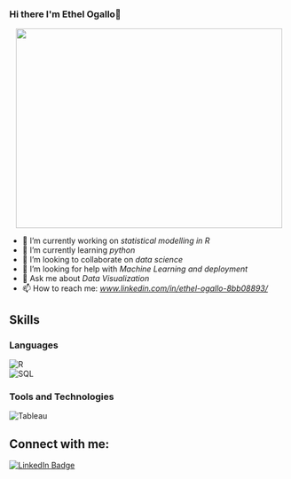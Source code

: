 ### Hi there I'm Ethel Ogallo👋

<div align = 'center'>
  <img src="https://media.giphy.com/media/4FQMuOKR6zQRO/giphy.gif" width="480" height="360" />
</div>  

  
- 🔭 I’m currently working on *statistical modelling in R* 
- 🌱 I’m currently learning  *python*
- 👯 I’m looking to collaborate on *data science*
- 🤔 I’m looking for help with *Machine Learning and deployment*
- 💬 Ask me about *Data Visualization*
- 📫 How to reach me: *www.linkedin.com/in/ethel-ogallo-8bb08893/*


## Skills

### Languages
![R](https://img.shields.io/badge/R-276DC3?style=for-the-badge&logo=r&logoColor=white)  
![SQL](https://img.shields.io/badge/SQL-FF5733?style=for-the-badge&logo=sql&logoColor=white)

### Tools and Technologies
![Tableau](https://img.shields.io/badge/Tableau-E97627?style=for-the-badge&logo=tableau&logoColor=white)



## Connect with me:
<div id="badges">
  <a href=https://www.linkedin.com/in/ethel-ogallo-8bb08893/)>
    <img src="https://img.shields.io/badge/LinkedIn-blue?style=for-the-badge&logo=linkedin&logoColor=white" alt="LinkedIn Badge"/>

<!--
**Ethel-Ogallo/Ethel-Ogallo** is a ✨ _special_ ✨ repository because its `README.md` (this file) appears on your GitHub profile.

Here are some ideas to get you started:

- 🔭 I’m currently working on ...
- 🌱 I’m currently learning ...
- 👯 I’m looking to collaborate on ...
- 🤔 I’m looking for help with ...
- 💬 Ask me about ...
- 📫 How to reach me: ...
- 😄 Pronouns: ...
- ⚡ Fun fact: ...
-->
